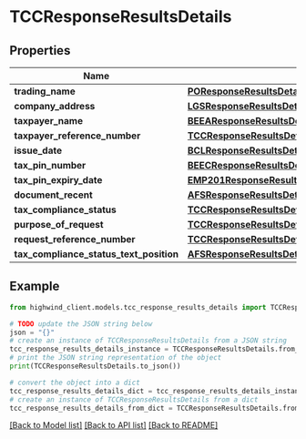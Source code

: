 # TCCResponseResultsDetails


## Properties

Name | Type | Description | Notes
------------ | ------------- | ------------- | -------------
**trading_name** | [**POResponseResultsDetailsVendorName**](POResponseResultsDetailsVendorName.md) |  | [optional] 
**company_address** | [**LGSResponseResultsDetailsCompanyAddress**](LGSResponseResultsDetailsCompanyAddress.md) |  | [optional] 
**taxpayer_name** | [**BEEAResponseResultsDetailsFullName**](BEEAResponseResultsDetailsFullName.md) |  | [optional] 
**taxpayer_reference_number** | [**TCCResponseResultsDetailsTaxpayerReferenceNumber**](TCCResponseResultsDetailsTaxpayerReferenceNumber.md) |  | [optional] 
**issue_date** | [**BCLResponseResultsDetailsDateIssued**](BCLResponseResultsDetailsDateIssued.md) |  | [optional] 
**tax_pin_number** | [**BEECResponseResultsDetailsEnterpriseRegistrationNumber**](BEECResponseResultsDetailsEnterpriseRegistrationNumber.md) |  | [optional] 
**tax_pin_expiry_date** | [**EMP201ResponseResultsDetailsDeclarationDate**](EMP201ResponseResultsDetailsDeclarationDate.md) |  | [optional] 
**document_recent** | [**AFSResponseResultsDetailsDocumentRecent**](AFSResponseResultsDetailsDocumentRecent.md) |  | [optional] 
**tax_compliance_status** | [**TCCResponseResultsDetailsTaxComplianceStatus**](TCCResponseResultsDetailsTaxComplianceStatus.md) |  | [optional] 
**purpose_of_request** | [**TCCResponseResultsDetailsPurposeOfRequest**](TCCResponseResultsDetailsPurposeOfRequest.md) |  | [optional] 
**request_reference_number** | [**TCCResponseResultsDetailsRequestReferenceNumber**](TCCResponseResultsDetailsRequestReferenceNumber.md) |  | [optional] 
**tax_compliance_status_text_position** | [**AFSResponseResultsDetailsStatementOfFinancialPosition**](AFSResponseResultsDetailsStatementOfFinancialPosition.md) |  | [optional] 

## Example

```python
from highwind_client.models.tcc_response_results_details import TCCResponseResultsDetails

# TODO update the JSON string below
json = "{}"
# create an instance of TCCResponseResultsDetails from a JSON string
tcc_response_results_details_instance = TCCResponseResultsDetails.from_json(json)
# print the JSON string representation of the object
print(TCCResponseResultsDetails.to_json())

# convert the object into a dict
tcc_response_results_details_dict = tcc_response_results_details_instance.to_dict()
# create an instance of TCCResponseResultsDetails from a dict
tcc_response_results_details_from_dict = TCCResponseResultsDetails.from_dict(tcc_response_results_details_dict)
```
[[Back to Model list]](../README.md#documentation-for-models) [[Back to API list]](../README.md#documentation-for-api-endpoints) [[Back to README]](../README.md)


